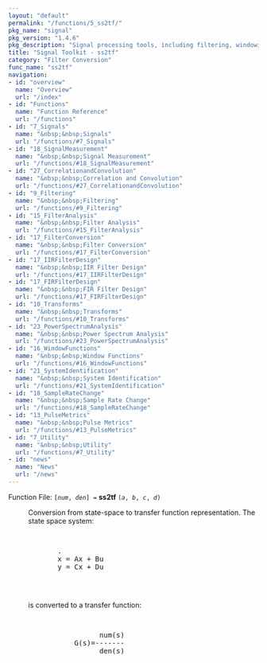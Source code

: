 ```yaml
---
layout: "default"
permalink: "/functions/5_ss2tf/"
pkg_name: "signal"
pkg_version: "1.4.6"
pkg_description: "Signal processing tools, including filtering, windowing and display functions."
title: "Signal Toolkit - ss2tf"
category: "Filter Conversion"
func_name: "ss2tf"
navigation:
- id: "overview"
  name: "Overview"
  url: "/index"
- id: "Functions"
  name: "Function Reference"
  url: "/functions"
- id: "7_Signals"
  name: "&nbsp;&nbsp;Signals"
  url: "/functions/#7_Signals"
- id: "18_SignalMeasurement"
  name: "&nbsp;&nbsp;Signal Measurement"
  url: "/functions/#18_SignalMeasurement"
- id: "27_CorrelationandConvolution"
  name: "&nbsp;&nbsp;Correlation and Convolution"
  url: "/functions/#27_CorrelationandConvolution"
- id: "9_Filtering"
  name: "&nbsp;&nbsp;Filtering"
  url: "/functions/#9_Filtering"
- id: "15_FilterAnalysis"
  name: "&nbsp;&nbsp;Filter Analysis"
  url: "/functions/#15_FilterAnalysis"
- id: "17_FilterConversion"
  name: "&nbsp;&nbsp;Filter Conversion"
  url: "/functions/#17_FilterConversion"
- id: "17_IIRFilterDesign"
  name: "&nbsp;&nbsp;IIR Filter Design"
  url: "/functions/#17_IIRFilterDesign"
- id: "17_FIRFilterDesign"
  name: "&nbsp;&nbsp;FIR Filter Design"
  url: "/functions/#17_FIRFilterDesign"
- id: "10_Transforms"
  name: "&nbsp;&nbsp;Transforms"
  url: "/functions/#10_Transforms"
- id: "23_PowerSpectrumAnalysis"
  name: "&nbsp;&nbsp;Power Spectrum Analysis"
  url: "/functions/#23_PowerSpectrumAnalysis"
- id: "16_WindowFunctions"
  name: "&nbsp;&nbsp;Window Functions"
  url: "/functions/#16_WindowFunctions"
- id: "21_SystemIdentification"
  name: "&nbsp;&nbsp;System Identification"
  url: "/functions/#21_SystemIdentification"
- id: "18_SampleRateChange"
  name: "&nbsp;&nbsp;Sample Rate Change"
  url: "/functions/#18_SampleRateChange"
- id: "13_PulseMetrics"
  name: "&nbsp;&nbsp;Pulse Metrics"
  url: "/functions/#13_PulseMetrics"
- id: "7_Utility"
  name: "&nbsp;&nbsp;Utility"
  url: "/functions/#7_Utility"
- id: "news"
  name: "News"
  url: "/news"
---
```

<dl class="first-deftypefn">
<dt class="deftypefn" id="index-ss2tf"><span class="category-def">Function File: </span><span><code class="def-type">[<var class="var">num</var>, <var class="var">den</var>] =</code> <strong class="def-name">ss2tf</strong> <code class="def-code-arguments">(<var class="var">a</var>, <var class="var">b</var>, <var class="var">c</var>, <var class="var">d</var>)</code><a class="copiable-link" href="#index-ss2tf"></a></span></dt>
<dd><p>Conversion from state-space to transfer function representation.
 The state space system:
   </p><div class="example">
<pre class="example-preformatted"> </pre><div class="group"><pre class="example-preformatted">       .
       x = Ax + Bu
       y = Cx + Du
 </pre></div><pre class="example-preformatted"> </pre></div>

<p>is converted to a transfer function:
   </p><div class="example">
<pre class="example-preformatted"> </pre><div class="group"><pre class="example-preformatted">                 num(s)
           G(s)=-------
                 den(s)
 </pre></div><pre class="example-preformatted"> </pre></div>

</dd></dl>